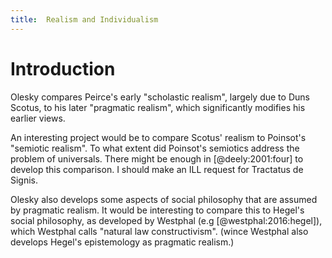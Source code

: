 ```yaml
---
title:  Realism and Individualism
---
```


# Introduction

Olesky compares Peirce's early "scholastic realism", largely due to Duns Scotus, to his later "pragmatic realism", which significantly modifies his earlier views.  

An interesting project would be to compare Scotus' realism to Poinsot's "semiotic realism".  To what extent did Poinsot's semiotics address the problem of universals.  There might be enough in [@deely:2001:four] to develop this comparison.  I should make an ILL request for Tractatus de Signis.

Olesky also develops some aspects of social philosophy that are assumed by pragmatic realism.  It would be interesting to compare this to Hegel's social philosophy, as developed by Westphal (e.g [@westphal:2016:hegel]), which Westphal calls "natural law constructivism".  (wince Westphal also develops Hegel's epistemology as pragmatic realism.)  
